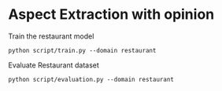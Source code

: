 # Aspect Extraction with opinion

Train the restaurant model
```
python script/train.py --domain restaurant 
```


Evaluate Restaurant dataset
```
python script/evaluation.py --domain restaurant 
```
